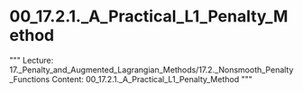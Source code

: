 # 00_17.2.1._A_Practical_L1_Penalty_Method

"""
Lecture: 17._Penalty_and_Augmented_Lagrangian_Methods/17.2._Nonsmooth_Penalty_Functions
Content: 00_17.2.1._A_Practical_L1_Penalty_Method
"""

